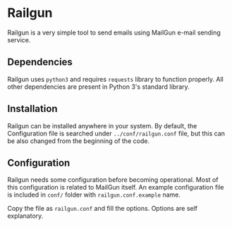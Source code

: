 # Railgun

Railgun is a very simple tool to send emails using MailGun e-mail sending service.

## Dependencies

Railgun uses `python3` and requires `requests` library to function properly.
All other dependencies are present in Python 3's standard library.

## Installation

Railgun can be installed anywhere in your system. By default, the Configuration
file is searched under `../conf/railgun.conf` file, but this can be also changed
from the beginning of the code.

## Configuration

Railgun needs some configuration before becoming operational. Most of this
configuration is related to MailGun itself. An example configuration file is
included in `conf/` folder with `railgun.conf.example` name.

Copy the file as `railgun.conf` and fill the options. Options are self
explanatory.
